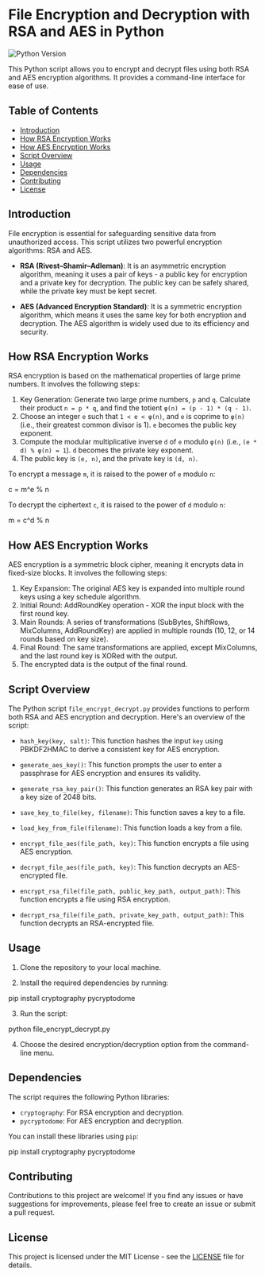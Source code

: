 # File Encryption and Decryption with RSA and AES in Python

![Python Version](https://img.shields.io/badge/python-3.x-blue.svg)

This Python script allows you to encrypt and decrypt files using both RSA and AES encryption algorithms. It provides a command-line interface for ease of use.

## Table of Contents

- [Introduction](#introduction)
- [How RSA Encryption Works](#how-rsa-encryption-works)
- [How AES Encryption Works](#how-aes-encryption-works)
- [Script Overview](#script-overview)
- [Usage](#usage)
- [Dependencies](#dependencies)
- [Contributing](#contributing)
- [License](#license)

## Introduction

File encryption is essential for safeguarding sensitive data from unauthorized access. This script utilizes two powerful encryption algorithms: RSA and AES.

- **RSA (Rivest–Shamir–Adleman)**: It is an asymmetric encryption algorithm, meaning it uses a pair of keys - a public key for encryption and a private key for decryption. The public key can be safely shared, while the private key must be kept secret.

- **AES (Advanced Encryption Standard)**: It is a symmetric encryption algorithm, which means it uses the same key for both encryption and decryption. The AES algorithm is widely used due to its efficiency and security.

## How RSA Encryption Works

RSA encryption is based on the mathematical properties of large prime numbers. It involves the following steps:

1. Key Generation: Generate two large prime numbers, `p` and `q`. Calculate their product `n = p * q`, and find the totient `φ(n) = (p - 1) * (q - 1)`.
2. Choose an integer `e` such that `1 < e < φ(n)`, and `e` is coprime to `φ(n)` (i.e., their greatest common divisor is 1). `e` becomes the public key exponent.
3. Compute the modular multiplicative inverse `d` of `e` modulo `φ(n)` (i.e., `(e * d) % φ(n) = 1`). `d` becomes the private key exponent.
4. The public key is `(e, n)`, and the private key is `(d, n)`.

To encrypt a message `m`, it is raised to the power of `e` modulo `n`:

c = m^e % n

To decrypt the ciphertext `c`, it is raised to the power of `d` modulo `n`:

m = c^d % n


## How AES Encryption Works

AES encryption is a symmetric block cipher, meaning it encrypts data in fixed-size blocks. It involves the following steps:

1. Key Expansion: The original AES key is expanded into multiple round keys using a key schedule algorithm.
2. Initial Round: AddRoundKey operation - XOR the input block with the first round key.
3. Main Rounds: A series of transformations (SubBytes, ShiftRows, MixColumns, AddRoundKey) are applied in multiple rounds (10, 12, or 14 rounds based on key size).
4. Final Round: The same transformations are applied, except MixColumns, and the last round key is XORed with the output.
5. The encrypted data is the output of the final round.

## Script Overview

The Python script `file_encrypt_decrypt.py` provides functions to perform both RSA and AES encryption and decryption. Here's an overview of the script:

- `hash_key(key, salt)`: This function hashes the input `key` using PBKDF2HMAC to derive a consistent key for AES encryption.

- `generate_aes_key()`: This function prompts the user to enter a passphrase for AES encryption and ensures its validity.

- `generate_rsa_key_pair()`: This function generates an RSA key pair with a key size of 2048 bits.

- `save_key_to_file(key, filename)`: This function saves a key to a file.

- `load_key_from_file(filename)`: This function loads a key from a file.

- `encrypt_file_aes(file_path, key)`: This function encrypts a file using AES encryption.

- `decrypt_file_aes(file_path, key)`: This function decrypts an AES-encrypted file.

- `encrypt_rsa_file(file_path, public_key_path, output_path)`: This function encrypts a file using RSA encryption.

- `decrypt_rsa_file(file_path, private_key_path, output_path)`: This function decrypts an RSA-encrypted file.

## Usage

1. Clone the repository to your local machine.

2. Install the required dependencies by running:

pip install cryptography pycryptodome


3. Run the script:

python file_encrypt_decrypt.py


4. Choose the desired encryption/decryption option from the command-line menu.

## Dependencies

The script requires the following Python libraries:

- `cryptography`: For RSA encryption and decryption.
- `pycryptodome`: For AES encryption and decryption.

You can install these libraries using `pip`:

pip install cryptography pycryptodome


## Contributing

Contributions to this project are welcome! If you find any issues or have suggestions for improvements, please feel free to create an issue or submit a pull request.

## License

This project is licensed under the MIT License - see the [LICENSE](LICENSE) file for details.

